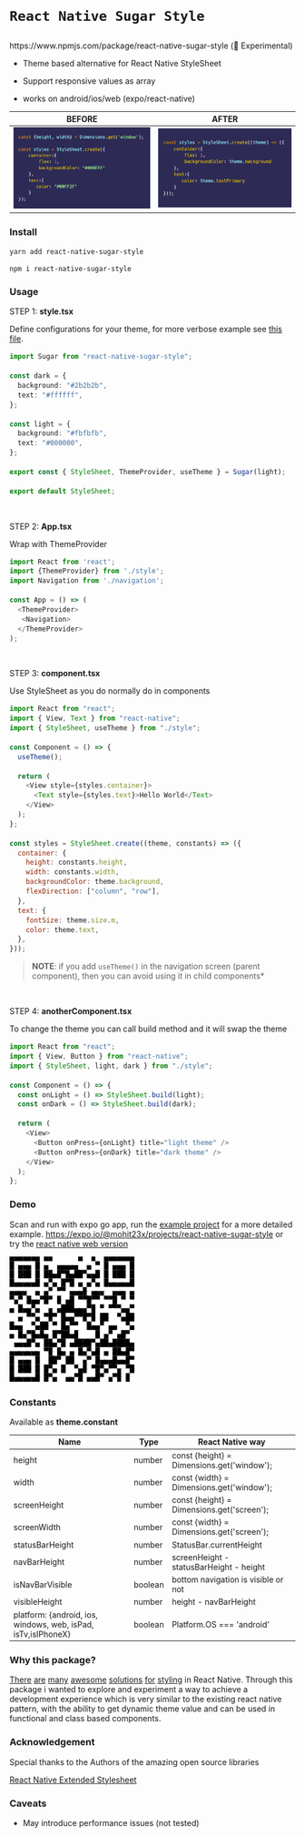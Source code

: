 <h1 align="left">

    React Native Sugar Style

</h1>
https://www.npmjs.com/package/react-native-sugar-style (🧪 Experimental)

- Theme based alternative for React Native StyleSheet

- Support responsive values as array

- works on android/ios/web (expo/react-native)

| BEFORE                                | AFTER                              |
| ------------------------------------- | ---------------------------------- |
| ![Before](assets/before.png "Before") | ![After](assets/after.png "After") |

### Install

```
yarn add react-native-sugar-style
```

```
npm i react-native-sugar-style
```

### Usage

STEP 1: **style.tsx**

Define configurations for your theme, for more verbose example see [this file](https://github.com/mohit23x/react-native-sugar-style/blob/main/example/style/index.tsx).

```typescript
import Sugar from "react-native-sugar-style";

const dark = {
  background: "#2b2b2b",
  text: "#ffffff",
};

const light = {
  background: "#fbfbfb",
  text: "#000000",
};

export const { StyleSheet, ThemeProvider, useTheme } = Sugar(light);

export default StyleSheet;
```

<br />

STEP 2: **App.tsx**

Wrap with ThemeProvider

```javascript
import React from 'react';
import {ThemeProvider} from './style';
import Navigation from './navigation';

const App = () => (
  <ThemeProvider>
   <Navigation>
  </ThemeProvider>
);
```

<br />

STEP 3: **component.tsx**

Use StyleSheet as you do normally do in components

```javascript
import React from "react";
import { View, Text } from "react-native";
import { StyleSheet, useTheme } from "./style";

const Component = () => {
  useTheme();

  return (
    <View style={styles.container}>
      <Text style={styles.text}>Hello World</Text>
    </View>
  );
};

const styles = StyleSheet.create((theme, constants) => ({
  container: {
    height: constants.height,
    width: constants.width,
    backgroundColor: theme.background,
    flexDirection: ["column", "row"],
  },
  text: {
    fontSize: theme.size.m,
    color: theme.text,
  },
}));
```

> **NOTE**: if you add `useTheme()` in the navigation screen (parent component), then you can avoid using it in child components\*

<br />

STEP 4: **anotherComponent.tsx**

To change the theme you can call build method and it will swap the theme

```javascript
import React from "react";
import { View, Button } from "react-native";
import { StyleSheet, light, dark } from "./style";

const Component = () => {
  const onLight = () => StyleSheet.build(light);
  const onDark = () => StyleSheet.build(dark);

  return (
    <View>
      <Button onPress={onLight} title="light theme" />
      <Button onPress={onDark} title="dark theme" />
    </View>
  );
};
```

### Demo

Scan and run with expo go app, run the [example project](https://github.com/mohit23x/react-native-sugar-style/tree/main/example) for a more detailed example.
https://expo.io/@mohit23x/projects/react-native-sugar-style or try the [react native web version](https://sugar-style.netlify.app/)

![Scan QR with expo app](assets/qr.png "Scan QR")

### Constants

Available as **theme.constant**

| Name                                                          | Type    | React Native way                           |
| ------------------------------------------------------------- | ------- | ------------------------------------------ |
| height                                                        | number  | const {height} = Dimensions.get('window'); |
| width                                                         | number  | const {width} = Dimensions.get('window');  |
| screenHeight                                                  | number  | const {height} = Dimensions.get('screen'); |
| screenWidth                                                   | number  | const {width} = Dimensions.get('screen');  |
| statusBarHeight                                               | number  | StatusBar.currentHeight                    |
| navBarHeight                                                  | number  | screenHeight - statusBarHeight - height    |
| isNavBarVisible                                               | boolean | bottom navigation is visible or not        |
| visibleHeight                                                 | number  | height - navBarHeight                      |
| platform: {android, ios, windows, web, isPad, isTv,isIPhoneX} | boolean | Platform.OS === 'android'                  |

### Why this package?

[There](https://github.com/vitalets/react-native-extended-stylesheet) [are](https://github.com/wvteijlingen/react-native-themed-styles) [many](https://github.com/wvteijlingen/react-native-themed-styles) [awesome](https://github.com/Shopify/restyle) [solutions](https://github.com/callstack/react-theme-provider) [for](https://www.npmjs.com/package/simple-theme) [styling](https://github.com/nandorojo/dripsy) in React Native. Through this package i wanted to explore and experiment a way to achieve a development experience which is very similar to the existing react native pattern, with the ability to get dynamic theme value and can be used in functional and class based components.

### Acknowledgement

Special thanks to the Authors of the amazing open source libraries

[React Native Extended Stylesheet](https://github.com/vitalets/react-native-extended-stylesheet)

### Caveats

- May introduce performance issues (not tested)
